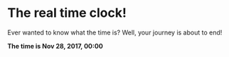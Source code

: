 # The real time clock!

Ever wanted to know what the time is? Well, your journey is about to end!

**The time is Nov 28, 2017, 00:00**
